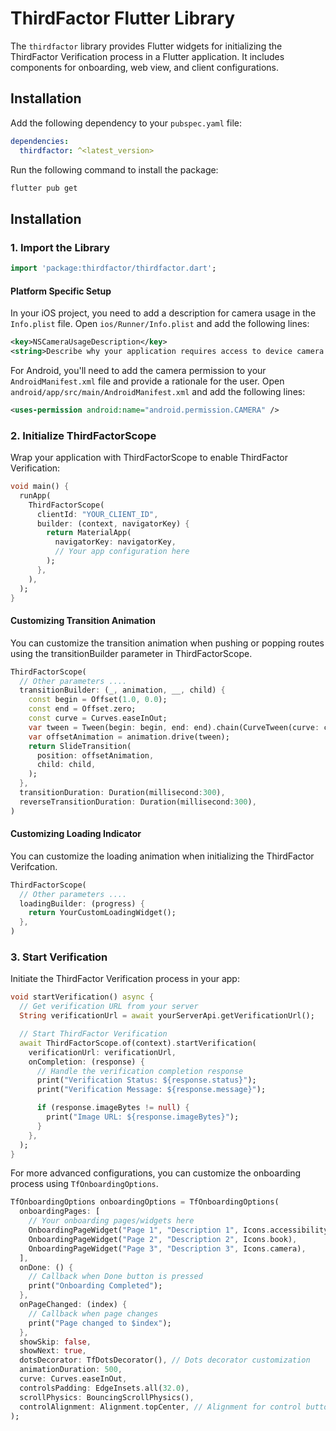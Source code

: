# ThirdFactor Flutter Library

The `thirdfactor` library provides Flutter widgets for initializing the ThirdFactor Verification process in a Flutter application. It includes components for onboarding, web view, and client configurations.

## Installation

Add the following dependency to your `pubspec.yaml` file:

```yaml
dependencies:
  thirdfactor: ^<latest_version>
```

Run the following command to install the package:

```bash
flutter pub get
```

## Installation

### 1. Import the Library

```dart
import 'package:thirdfactor/thirdfactor.dart';
```

#### Platform Specific Setup

In your iOS project, you need to add a description for camera usage in the `Info.plist` file. Open `ios/Runner/Info.plist` and add the following lines:

```xml
<key>NSCameraUsageDescription</key>
<string>Describe why your application requires access to device camera.</string>
```

For Android, you'll need to add the camera permission to your `AndroidManifest.xml` file and provide a rationale for the user. Open `android/app/src/main/AndroidManifest.xml` and add the following lines:

```xml
<uses-permission android:name="android.permission.CAMERA" />
```

### 2. Initialize ThirdFactorScope

Wrap your application with ThirdFactorScope to enable ThirdFactor Verification:

```dart
void main() {
  runApp(
    ThirdFactorScope(
      clientId: "YOUR_CLIENT_ID",
      builder: (context, navigatorKey) {
        return MaterialApp(
          navigatorKey: navigatorKey,
          // Your app configuration here
        );
      },
    ),
  );
}
```

#### Customizing Transition Animation

You can customize the transition animation when pushing or popping routes using the transitionBuilder parameter in ThirdFactorScope.

```dart
ThirdFactorScope(
  // Other parameters ....
  transitionBuilder: (_, animation, __, child) {
    const begin = Offset(1.0, 0.0);
    const end = Offset.zero;
    const curve = Curves.easeInOut;
    var tween = Tween(begin: begin, end: end).chain(CurveTween(curve: curve));
    var offsetAnimation = animation.drive(tween);
    return SlideTransition(
      position: offsetAnimation,
      child: child,
    );
  },
  transitionDuration: Duration(millisecond:300),
  reverseTransitionDuration: Duration(millisecond:300),
)
```

#### Customizing Loading Indicator

You can customize the loading animation when initializing the ThirdFactor Verifcation.

```dart
ThirdFactorScope(
  // Other parameters ....
  loadingBuilder: (progress) {
    return YourCustomLoadingWidget();
  },
)
```

### 3. Start Verification

Initiate the ThirdFactor Verification process in your app:

```dart
void startVerification() async {
  // Get verification URL from your server
  String verificationUrl = await yourServerApi.getVerificationUrl();

  // Start ThirdFactor Verification
  await ThirdFactorScope.of(context).startVerification(
    verificationUrl: verificationUrl,
    onCompletion: (response) {
      // Handle the verification completion response
      print("Verification Status: ${response.status}");
      print("Verification Message: ${response.message}");

      if (response.imageBytes != null) {
        print("Image URL: ${response.imageBytes}");
      }
    },
  );
}

```

For more advanced configurations, you can customize the onboarding process using `TfOnboardingOptions`.

```dart
TfOnboardingOptions onboardingOptions = TfOnboardingOptions(
  onboardingPages: [
    // Your onboarding pages/widgets here
    OnboardingPageWidget("Page 1", "Description 1", Icons.accessibility),
    OnboardingPageWidget("Page 2", "Description 2", Icons.book),
    OnboardingPageWidget("Page 3", "Description 3", Icons.camera),
  ],
  onDone: () {
    // Callback when Done button is pressed
    print("Onboarding Completed");
  },
  onPageChanged: (index) {
    // Callback when page changes
    print("Page changed to $index");
  },
  showSkip: false,
  showNext: true,
  dotsDecorator: TfDotsDecorator(), // Dots decorator customization
  animationDuration: 500,
  curve: Curves.easeInOut,
  controlsPadding: EdgeInsets.all(32.0),
  scrollPhysics: BouncingScrollPhysics(),
  controlAlignment: Alignment.topCenter, // Alignment for control buttons
);
```
